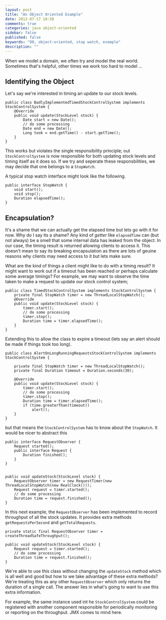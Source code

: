```yaml
---
layout: post
title: "An Object Oriented Example"
date: 2012-07-17 18:58
comments: true
categories: java object-oriented
sidebar: false
published: false
keywords: "OO, object-oriented, stop watch, example"
description: ""
---
```


When we model a domain, we often try and model the real world. Sometimes that's helpful, other times we work too hard to model ...


<!-- more -->

## Identifying the Object

Let's say we're interested in timing an update to our stock levels.

    public class BadlyImplementedTimedStockControlSystem implements StockControlSystem {   
        @Override
        public void update(StockLevel stock) {
            Date start = new Date();
            // do some processing
            Date end = new Date();
            Long took = end.getTime() - start.getTime();
        }
    }    

This works but violates the single responsibility principle; out `StockControlSystem` is now responsible for both updating stock levels and timing itself as it does so. If we try and seperate these responsbilities, we may decide that one belongs to a `StopWatch`.

A typical stop watch interface might look like the following.

	public interface StopWatch {
	    void start();
	    void stop();
	    Duration elapsedTime();
	}


## Encapsulation?
	
It's a shame that we can actually get the elapsed time but lets go with it for now. Why do I say its a shame? Any kind of _getter_ like `elapsedTime` can (but not always) be a smell that some internal data has leaked from the object. In our case, the timing result is returned allowing clients to access it. This doesn't mean to say its breaking encapsulation as there are lots of geuine reasons why clients may need access to it but lets make sure.

What are the kind of things a client might like to do with a timing result? It might want to work out if a timeout has been reached or perhaps calculate some average timings? For example, we may want to observe the time taken to make a request to update our stock control system;

    public class TimedStockControlSystem implements StockControlSystem {
        private final StopWatch timer = new ThreadLocalStopWatch();
        @Override
        public void update(StockLevel stock) {
            timer.start();
            // do some processing
            timer.stop();
            Duration time = timer.elapsedTime();
        }
    }
    
Extending this to allow the class to expire a timeout (lets say an alert should be made if things took too long).

    public class AlertOnLongRunningRequestsStockControlSystem implements StockControlSystem {
    
        private final StopWatch timer = new ThreadLocalStopWatch();
        private final Duration timeout = Duration.seconds(30);
    
        @Override
        public void update(StockLevel stock) {
            timer.start();
            // do some processing
            timer.stop();
            Duration time = timer.elapsedTime();
            if (time.greaterThan(timeout))
                alert();
        }
    }
    
but that means the `StockControlSystem` has to know about the `StopWatch`. It would be nicer to abstract this  
    
    public interface RequestObserver {
        Request started();
        public interface Request {
            Duration finished();
        }
    }

    
    public void updateStock(StockLevel stock) {
        RequestObserver timer = new RequestTimer(new ThreadLocalStopWatch(new RealClock()));
        Request request = timer.started();
        // do some processing
        Duration time = request.finished();
    }
    
    
In this next example, the `RequestObserver` has been implemented to record throughput of all the stock updates. It provides extra methods `getRequestsPerSecond` and `getTotalRequests`. 
    
    private static final RequestObserver timer = createThreadSafeThroughput();
    
    public void updateStock(StockLevel stock) {
        Request request = timer.started();
        // do some processing
        Duration time = request.finished();
    }

We're able to use this class without changing the `updateStock` method which is all well and good but how to we take advantage of these extra methods? We're treating this as any other `RequestObserver` which only returns the duration of a single call. The answer lies in what's going to want to use this extra information.

For example, the same instance used int he `StockControlSystem` could be registered with another component responsible for periodically monitoring or reporting on the throughput. JMX comes to mind here. 



   